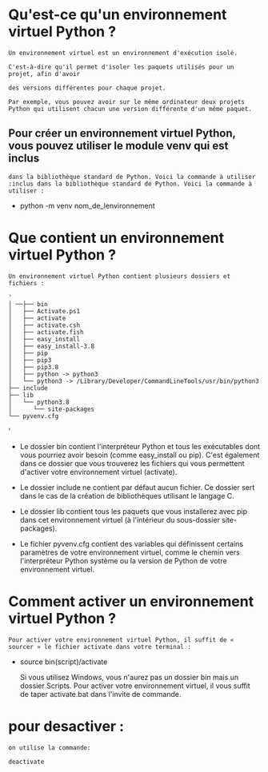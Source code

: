 # Qu'est-ce qu'un environnement virtuel Python ?
    
    Un environnement virtuel est un environnement d'exécution isolé.

    C'est-à-dire qu'il permet d'isoler les paquets utilisés pour un projet, afin d'avoir 
    
    des versions différentes pour chaque projet.

    Par exemple, vous pouvez avoir sur le même ordinateur deux projets Python qui utilisent chacun une version différente d'un même paquet.

## Pour créer un environnement virtuel Python, vous pouvez utiliser le module venv qui est inclus 
    
    dans la bibliothèque standard de Python. Voici la commande à utiliser :inclus dans la bibliothèque standard de Python. Voici la commande à utiliser :

* python -m venv nom_de_lenvironnement

# Que contient un environnement virtuel Python ?
    
    Un environnement virtuel Python contient plusieurs dossiers et fichiers :

    '
    │ ──├── bin
    │   ├── Activate.ps1
    │   ├── activate
    │   ├── activate.csh
    │   ├── activate.fish
    │   ├── easy_install
    │   ├── easy_install-3.8
    │   ├── pip
    │   ├── pip3
    │   ├── pip3.8
    │   ├── python -> python3
    │   └── python3 -> /Library/Developer/CommandLineTools/usr/bin/python3
    ├── include
    ├── lib
    │   └── python3.8
    │      └── site-packages
    └── pyvenv.cfg

'

* Le dossier bin contient l'interpréteur Python et tous les exécutables dont vous pourriez avoir besoin (comme easy_install ou pip). C'est également dans ce dossier que vous trouverez les fichiers qui vous permettent d'activer votre environnement virtuel (activate).

* Le dossier include ne contient par défaut aucun fichier. Ce dossier sert dans le cas de la création de bibliothèques utilisant le langage C.

* Le dossier lib contient tous les paquets que vous installerez avec pip dans cet environnement virtuel (à l'intérieur du sous-dossier site-packages).

* Le fichier pyvenv.cfg contient des variables qui définissent certains paramètres de votre environnement virtuel, comme le chemin vers l'interpréteur Python système ou la version de Python de votre environnement virtuel.

# Comment activer un environnement virtuel Python ?

    Pour activer votre environnement virtuel Python, il suffit de « sourcer » le fichier activate dans votre terminal :

* source bin(script)/activate

    Si vous utilisez Windows, vous n'aurez pas un dossier bin mais un dossier Scripts. Pour activer votre environnement virtuel, il vous suffit de taper activate.bat dans l'invite de commande.

# pour desactiver :

    on utilise la commande:

    deactivate